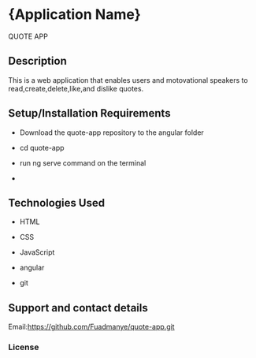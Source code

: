 # {Application Name}
QUOTE APP
## Description
This is a web application that enables users and motovational speakers to read,create,delete,like,and dislike quotes.

## Setup/Installation Requirements
* Download the quote-app repository to the angular folder

* cd quote-app

* run ng serve command on the terminal
* 
## Technologies Used
* HTML

* CSS

* JavaScript

* angular

* git

## Support and contact details
Email:https://github.com/Fuadmanye/quote-app.git
### License
